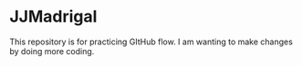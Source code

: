 # JJMadrigal
This repository is for practicing GItHub flow.
I am wanting to make changes by doing more coding.
